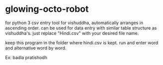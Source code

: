 # glowing-octo-robot
for python 3
csv entry tool for vishuddha, automatically arranges in ascending order.
can be used for data entry with similar table structure as vishuddha's. just replace "Hindi.csv" with your desired file name.

keep this program in the folder where hindi.csv is kept. run and enter word and alternative word by word.

Ex: 
badla pratishodh 
